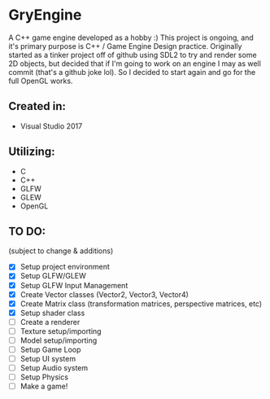 # GryEngine

A C++ game engine developed as a hobby :)
This project is ongoing, and it's primary purpose is C++ / Game Engine Design practice.
Originally started as a tinker project off of github using SDL2 to try and render some 2D objects,
but decided that if I'm going to work on an engine I may as well commit (that's a github joke lol).
So I decided to start again and go for the full OpenGL works.

## Created in:
- Visual Studio 2017

## Utilizing:
- C
- C++
- GLFW
- GLEW
- OpenGL

## TO DO:
(subject to change & additions)
- [x] Setup project environment
- [x] Setup GLFW/GLEW
- [x] Setup GLFW Input Management
- [x] Create Vector classes (Vector2, Vector3, Vector4)
- [x] Create Matrix class (transformation matrices, perspective matrices, etc)
- [x] Setup shader class
- [ ] Create a renderer
- [ ] Texture setup/importing
- [ ] Model setup/importing
- [ ] Setup Game Loop
- [ ] Setup UI system
- [ ] Setup Audio system
- [ ] Setup Physics
- [ ] Make a game!
